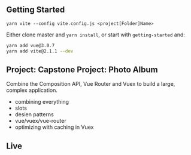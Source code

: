 ## Getting Started

```
yarn vite --config vite.config.js <project[Folder]Name>
```

Either clone master and `yarn install`, or start with `getting-started` and:

```sh
yarn add vue@3.0.7
yarn add vite@2.1.1 --dev
```

## Project: Capstone Project: Photo Album

Combine the Composition API, Vue Router and Vuex to build a large, complex application.

- combining everything
- slots
- desien patterns
- vue/vuex/vue-router
- optimizing with caching in Vuex

## Live

